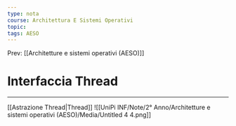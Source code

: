 ```yaml
---
type: nota
course: Architettura E Sistemi Operativi
topic: 
tags: AESO
---
```


Prev: [[Architetture e sistemi operativi (AESO)]]

# Interfaccia Thread
---
[[Astrazione Thread|Thread]]
![[UniPi INF/Note/2° Anno/Architetture e sistemi operativi (AESO)/Media/Untitled 4 4.png]]
